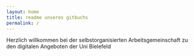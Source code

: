 ```yaml
---
layout: home
title: readme unseres gitbuchs
permalink: /
---
```


Herzlich willkommen bei der selbstorganisierten Arbeitsgemeinschaft zu den digitalen Angeboten der Uni Bielefeld
